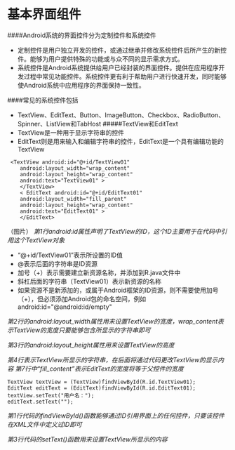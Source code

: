 # 基本界面组件
####Android系统的界面控件分为定制控件和系统控件
* 定制控件是用户独立开发的控件，或通过继承并修改系统控件后所产生的新控件。能够为用户提供特殊的功能或与众不同的显示需求方式。
* 系统控件是Android系统提供给用户已经封装的界面控件。提供在应用程序开发过程中常见功能控件。系统控件更有利于帮助用户进行快速开发，同时能够使Android系统中应用程序的界面保持一致性。

####常见的系统控件包括
* TextView、EditText、Button、ImageButton、Checkbox、RadioButton、Spinner、ListView和TabHost
#####TextView和EditText
* TextView是一种用于显示字符串的控件
* EditText则是用来输入和编辑字符串的控件，EditText是一个具有编辑功能的TextView

```
 <TextView android:id="@+id/TextView01"
	android:layout_width="wrap_content" 
	android:layout_height="wrap_content"
	android:text="TextView01" >
    </TextView>
    < EditText android:id="@+id/EditText01" 
	android:layout_width="fill_parent" 
	android:layout_height="wrap_content"
	android:text="EditText01" >
    </EditText>

```
（图片）
*第1行android:id属性声明了TextView的ID，这个ID主要用于在代码中引用这个TextView对象*
* “@+id/TextView01”表示所设置的ID值
* @表示后面的字符串是ID资源
* 加号（+）表示需要建立新资源名称，并添加到R.java文件中
* 斜杠后面的字符串（TextView01）表示新资源的名称
* 如果资源不是新添加的，或属于Android框架的ID资源，则不需要使用加号（+），但必须添加Android包的命名空间，例如android:id="@android:id/empty"

*第2行的android:layout_width属性用来设置TextView的宽度，wrap_content表示TextView的宽度只要能够包含所显示的字符串即可*

*第3行的android:layout_height属性用来设置TextView的高度*

*第4行表示TextView所显示的字符串，在后面将通过代码更改TextView的显示内容*
*第7行中“fill_content”表示EditText的宽度将等于父控件的宽度*

```
TextView textView = (TextView)findViewById(R.id.TextView01);
EditText editText = (EditText)findViewById(R.id.EditText01);
textView.setText("用户名：");
editText.setText("");

```
*第1行代码的findViewById()函数能够通过ID引用界面上的任何控件，只要该控件在XML文件中定义过ID即可*

*第3行代码的setText()函数用来设置TextView所显示的内容*




















